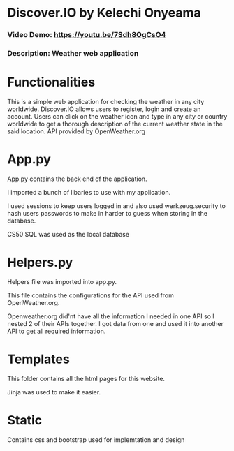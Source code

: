 # Discover.IO by Kelechi Onyeama
### Video Demo: https://youtu.be/7Sdh8OgCsO4
### Description: Weather web application

# Functionalities
This is a simple web application for checking the weather in any city worldwide.
Discover.IO allows users to register, login and create an account. Users can click on the weather icon and type in any city or country worldwide to get a thorough description of the current weather state in the said location.
API provided by OpenWeather.org


# App.py
App.py contains the back end of the application.

I imported a bunch of libaries to use with my application.

I used sessions to keep users logged in and also used werkzeug.security to hash users passwords to make in harder to guess when storing in the database.

CS50 SQL was used as the local database

# Helpers.py
Helpers file was imported into app.py.

This file contains the configurations for the API used from OpenWeather.org.

Openweather.org did'nt have all the information I needed in one API so I nested 2 of their APIs together. I got data from one and used it into another API to get all required information.

# Templates
This folder contains all the html pages for this website.

Jinja was used to make it easier.

# Static
Contains css and bootstrap used for implemtation and design